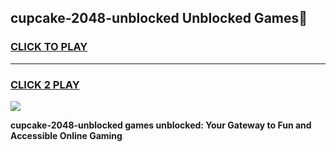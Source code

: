 
## cupcake-2048-unblocked Unblocked Games👋
<h3>
<a href="https://news.freeplayer.one?title=cupcake-2048-unblocked&ref=16F">CLICK TO PLAY</a></h3>
<hr>

<h3>
<a href="https://news.freeplayer.one?title=cupcake-2048-unblocked&ref=16F">CLICK 2 PLAY</a>
  
</h3>

<a href="https://news.freeplayer.one?title=cupcake-2048-unblocked&ref=16F/"><img src="https://clearcache.store/games.png"></a>


**cupcake-2048-unblocked games unblocked: Your Gateway to Fun and Accessible Online Gaming**
